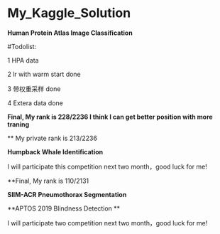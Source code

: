 # My_Kaggle_Solution

**Human Protein Atlas Image Classification**

#Todolist:

1 HPA data

2 lr with warm start   done

3 带权重采样   done

4 Extera data  done

**Final, My rank is  228/2236
I think I can get better position with more traning**

** My private rank is  213/2236   

**Humpback Whale Identification**

I will participate this competition next two month，good luck for me! 

**Final, My rank is  110/2131

**SIIM-ACR Pneumothorax Segmentation**

**APTOS 2019 Blindness Detection **

I will participate two competition next two month，good luck for me! 

